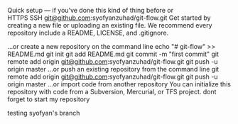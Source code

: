 Quick setup — if you’ve done this kind of thing before
or	
HTTPS
SSH
git@github.com:syofyanzuhad/git-flow.git
Get started by creating a new file or uploading an existing file. We recommend every repository include a README, LICENSE, and .gitignore.

…or create a new repository on the command line
echo "# git-flow" >> README.md
git init
git add README.md
git commit -m "first commit"
git remote add origin git@github.com:syofyanzuhad/git-flow.git
git push -u origin master
…or push an existing repository from the command line
git remote add origin git@github.com:syofyanzuhad/git-flow.git
git push -u origin master
…or import code from another repository
You can initialize this repository with code from a Subversion, Mercurial, or TFS project.
dont forget to start my repository


testing syofyan's branch

